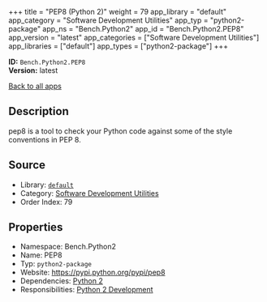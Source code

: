 ﻿+++
title = "PEP8 (Python 2)"
weight = 79
app_library = "default"
app_category = "Software Development Utilities"
app_typ = "python2-package"
app_ns = "Bench.Python2"
app_id = "Bench.Python2.PEP8"
app_version = "latest"
app_categories = ["Software Development Utilities"]
app_libraries = ["default"]
app_types = ["python2-package"]
+++

**ID:** `Bench.Python2.PEP8`  
**Version:** latest  
<!--more-->

[Back to all apps](/apps/)

## Description
pep8 is a tool to check your Python code against some of the style conventions in PEP 8.

## Source

* Library: [`default`](/app_libraries/default)
* Category: [Software Development Utilities](/app_categories/software-development-utilities)
* Order Index: 79

## Properties

* Namespace: Bench.Python2
* Name: PEP8
* Typ: `python2-package`
* Website: <https://pypi.python.org/pypi/pep8>
* Dependencies: [Python 2](/apps/Bench.Python2)
* Responsibilities: [Python 2 Development](/apps/Bench.Group.Python2Development)

